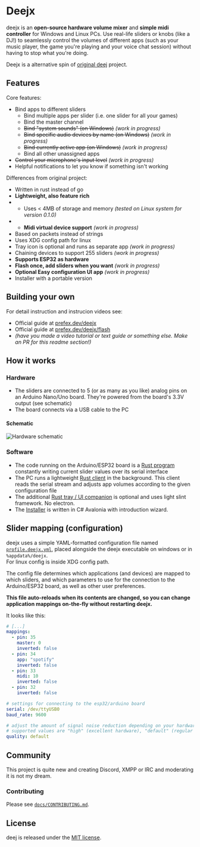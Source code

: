 # Deejx
deejx is an **open-source hardware volume mixer** and **simple midi controller** for Windows and Linux PCs.
Use real-life sliders or knobs (like a DJ!)
to seamlessly control the volumes of different apps (such as your music player, the game you're playing and your voice chat session) without having to stop what you're doing.

Deejx is a alternative spin of [original deej](https://github.com/omriharel/deej) project.

## Features
Core features:
- Bind apps to different sliders
    - Bind multiple apps per slider (i.e. one slider for all your games)
    - Bind the master channel
    - ~~Bind "system sounds" (on Windows)~~ *(work in progress)*
    - ~~Bind specific audio devices by name (on Windows)~~ *(work in progress)*
    - ~~Bind currently active app (on Windows)~~ *(work in progress)*
    - Bind all other unassigned apps
- ~~Control your microphone's input level~~ *(work in progress)*
- Helpful notifications to let you know if something isn't working

Differences from original project:
- Written in rust instead of go
- **Lightweight, also feature rich**
- - Uses < 4MB of storage and memory *(tested on Linux system for version 0.1.0)*
- - **Midi virtual device support** *(work in progress)*
- Based on packets instead of strings
- Uses XDG config path for linux
- Tray icon is optional and runs as separate app *(work in progress)*
- Chaining devices to support 255 sliders *(work in progress)*
- **Supports ESP32 as hardware**
- **Flash once, add sliders when you want** *(work in progress)*
- **Optional Easy configuration UI app** *(work in progress)*
- Installer with a portable version

## Building your own

For detail instruction and instrucion videos see:
- Official guide at [prefex.dev/deejx](https://prefex.dev/deejx)
- Official guide at [prefex.dev/deejx/flash](https://prefex.dev/deejx/flash)
- *(have you made a video tutorial or text guide or something else. Make an PR for this readme section!)*

## How it works

### Hardware

- The sliders are connected to 5 (or as many as you like) analog pins on an Arduino Nano/Uno board. They're powered from the board's 3.3V output (see schematic)
- The board connects via a USB cable to the PC

#### Schematic

![Hardware schematic](assets/schematic.png)

### Software

- The code running on the Arduino/ESP32 board is a [Rust program](./firmware/src/bin/main.rs) constantly writing current slider values over its serial interface
- The PC runs a lightweight [Rust client](./driver/src/main.rs) in the background. This client reads the serial stream and adjusts app volumes according to the given configuration file
- The additional [Rust tray / UI companion](./ui) is optional and uses light slint framework. No electron.
- The [Installer](./installer) is written in C# Avalonia with introduction wizard.

## Slider mapping (configuration)

deejx uses a simple YAML-formatted configuration file named [`profile.deejx.yml`](./example.deejx.yml), placed alongside the deejx executable on windows or in `%appdata%/deejx`.\
For linux config is inside XDG config path.

The config file determines which applications (and devices) are mapped to which sliders, and which parameters to use for the connection to the Arduino/ESP32 board, as well as other user preferences.

**This file auto-reloads when its contents are changed, so you can change application mappings on-the-fly without restarting deejx.**

It looks like this:
```yaml
# [...]
mappings:
  - pin: 35
    master: 0
    inverted: false
  - pin: 34
    app: "spotify"
    inverted: false
  - pin: 33
    midi: 10
    inverted: false
  - pin: 32
    inverted: false

# settings for connecting to the esp32/arduino board
serial: /dev/ttyUSB0
baud_rate: 9600

# adjust the amount of signal noise reduction depending on your hardware quality
# supported values are "high" (excellent hardware), "default" (regular hardware) or "low" (bad, noisy hardware)
quality: default
```

## Community

This project is quite new and creating Discord, XMPP or IRC and moderating it is not my dream.

### Contributing

Please see [`docs/CONTRIBUTING.md`](./docs/CONTRIBUTING.md).

## License

deej is released under the [MIT license](./LICENSE).